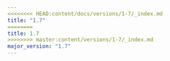```yaml
---
<<<<<<<< HEAD:content/docs/versions/1-7/_index.md
title: "1.7"
========
title: 1.7
>>>>>>>> master:content/versions/1-7/_index.md
major_version: "1.7"
---
```


